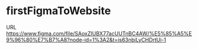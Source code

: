 # firstFigmaToWebsite
URL
https://www.figma.com/file/SAoxZIUBX77acUUTnBC4AW/%E5%85%A5%E9%96%80%E7%B7%A8?node-id=1%3A2&t=is63nbjLyCHDrtUi-1
 
